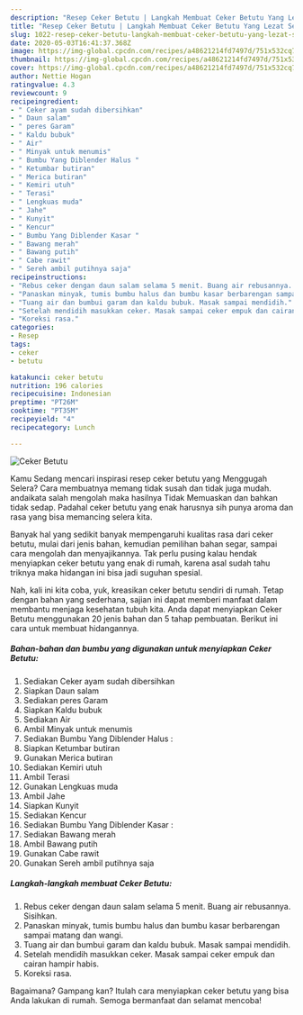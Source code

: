 ```yaml
---
description: "Resep Ceker Betutu | Langkah Membuat Ceker Betutu Yang Lezat Sekali"
title: "Resep Ceker Betutu | Langkah Membuat Ceker Betutu Yang Lezat Sekali"
slug: 1022-resep-ceker-betutu-langkah-membuat-ceker-betutu-yang-lezat-sekali
date: 2020-05-03T16:41:37.368Z
image: https://img-global.cpcdn.com/recipes/a48621214fd7497d/751x532cq70/ceker-betutu-foto-resep-utama.jpg
thumbnail: https://img-global.cpcdn.com/recipes/a48621214fd7497d/751x532cq70/ceker-betutu-foto-resep-utama.jpg
cover: https://img-global.cpcdn.com/recipes/a48621214fd7497d/751x532cq70/ceker-betutu-foto-resep-utama.jpg
author: Nettie Hogan
ratingvalue: 4.3
reviewcount: 9
recipeingredient:
- " Ceker ayam sudah dibersihkan"
- " Daun salam"
- " peres Garam"
- " Kaldu bubuk"
- " Air"
- " Minyak untuk menumis"
- " Bumbu Yang Diblender Halus "
- " Ketumbar butiran"
- " Merica butiran"
- " Kemiri utuh"
- " Terasi"
- " Lengkuas muda"
- " Jahe"
- " Kunyit"
- " Kencur"
- " Bumbu Yang Diblender Kasar "
- " Bawang merah"
- " Bawang putih"
- " Cabe rawit"
- " Sereh ambil putihnya saja"
recipeinstructions:
- "Rebus ceker dengan daun salam selama 5 menit. Buang air rebusannya. Sisihkan."
- "Panaskan minyak, tumis bumbu halus dan bumbu kasar berbarengan sampai matang dan wangi."
- "Tuang air dan bumbui garam dan kaldu bubuk. Masak sampai mendidih."
- "Setelah mendidih masukkan ceker. Masak sampai ceker empuk dan cairan hampir habis."
- "Koreksi rasa."
categories:
- Resep
tags:
- ceker
- betutu

katakunci: ceker betutu 
nutrition: 196 calories
recipecuisine: Indonesian
preptime: "PT26M"
cooktime: "PT35M"
recipeyield: "4"
recipecategory: Lunch

---
```



![Ceker Betutu](https://img-global.cpcdn.com/recipes/a48621214fd7497d/751x532cq70/ceker-betutu-foto-resep-utama.jpg)

Kamu Sedang mencari inspirasi resep ceker betutu yang Menggugah Selera? Cara membuatnya memang tidak susah dan tidak juga mudah. andaikata salah mengolah maka hasilnya Tidak Memuaskan dan bahkan tidak sedap. Padahal ceker betutu yang enak harusnya sih punya aroma dan rasa yang bisa memancing selera kita.

Banyak hal yang sedikit banyak mempengaruhi kualitas rasa dari ceker betutu, mulai dari jenis bahan, kemudian pemilihan bahan segar, sampai cara mengolah dan menyajikannya. Tak perlu pusing kalau hendak menyiapkan ceker betutu yang enak di rumah, karena asal sudah tahu triknya maka hidangan ini bisa jadi suguhan spesial.




Nah, kali ini kita coba, yuk, kreasikan ceker betutu sendiri di rumah. Tetap dengan bahan yang sederhana, sajian ini dapat memberi manfaat dalam membantu menjaga kesehatan tubuh kita. Anda dapat menyiapkan Ceker Betutu menggunakan 20 jenis bahan dan 5 tahap pembuatan. Berikut ini cara untuk membuat hidangannya.

<!--inarticleads1-->

##### Bahan-bahan dan bumbu yang digunakan untuk menyiapkan Ceker Betutu:

1. Sediakan  Ceker ayam sudah dibersihkan
1. Siapkan  Daun salam
1. Sediakan  peres Garam
1. Siapkan  Kaldu bubuk
1. Sediakan  Air
1. Ambil  Minyak untuk menumis
1. Sediakan  Bumbu Yang Diblender Halus :
1. Siapkan  Ketumbar butiran
1. Gunakan  Merica butiran
1. Sediakan  Kemiri utuh
1. Ambil  Terasi
1. Gunakan  Lengkuas muda
1. Ambil  Jahe
1. Siapkan  Kunyit
1. Sediakan  Kencur
1. Sediakan  Bumbu Yang Diblender Kasar :
1. Sediakan  Bawang merah
1. Ambil  Bawang putih
1. Gunakan  Cabe rawit
1. Gunakan  Sereh ambil putihnya saja




<!--inarticleads2-->

##### Langkah-langkah membuat Ceker Betutu:

1. Rebus ceker dengan daun salam selama 5 menit. Buang air rebusannya. Sisihkan.
1. Panaskan minyak, tumis bumbu halus dan bumbu kasar berbarengan sampai matang dan wangi.
1. Tuang air dan bumbui garam dan kaldu bubuk. Masak sampai mendidih.
1. Setelah mendidih masukkan ceker. Masak sampai ceker empuk dan cairan hampir habis.
1. Koreksi rasa.




Bagaimana? Gampang kan? Itulah cara menyiapkan ceker betutu yang bisa Anda lakukan di rumah. Semoga bermanfaat dan selamat mencoba!

